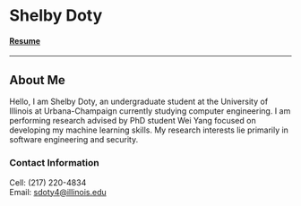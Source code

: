 # Shelby Doty

#### [Resume](Other_Pages/Resume.md) 

---
## About Me
  Hello, I am Shelby Doty, an undergraduate student at the University of Illinois at Urbana-Champaign currently studying computer engineering. I am performing research advised by PhD student Wei Yang focused on developing my machine learning skills. My research interests lie primarily in software engineering and security.
  
### Contact Information
  Cell: (217) 220-4834  
  Email: sdoty4@illinois.edu
